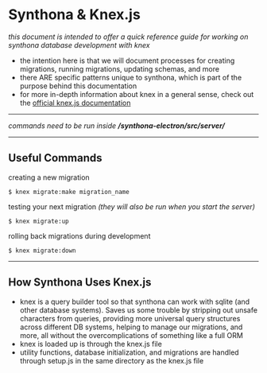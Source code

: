 # Synthona & Knex.js
*this document is intended to offer a quick reference guide for working on synthona database development with knex*

- the intention here is that we will document processes for creating migrations, running migrations, updating schemas, and more
- there ARE specific patterns unique to synthona, which is part of the purpose behind this documentation 
- for more in-depth information about knex in a general sense, check out the [official knex.js documentation](https://knexjs.org/guide/)
---
*commands need to be run inside **/synthona-electron/src/server/***

---

## Useful Commands

creating a new migration

    $ knex migrate:make migration_name

testing your next migration *(they will also be run when you start the server)*

    $ knex migrate:up

rolling back migrations during development

    $ knex migrate:down

---

## How Synthona Uses Knex.js
- knex is a query builder tool so that synthona can work with sqlite (and other database systems). Saves us some trouble by stripping out unsafe characters from queries, providing more universal query structures across different DB systems, helping to manage our migrations, and more, all without the overcomplications of something like a full ORM
- knex is loaded up is through the knex.js file
- utility functions, database initialization, and migrations are handled through setup.js in the same directory as the knex.js file


